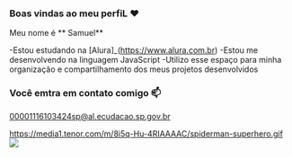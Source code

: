 ### Boas vindas ao meu perfiL ❤️

Meu nome é ** Samuel**

-Estou estudando na [Alura]_(https://www.alura.com.br)
-Estou me desenvolvendo na linguagem JavaScript
-Utilizo esse espaço para minha  organização e compartilhamento dos meus projetos desenvolvidos 

### Você emtra em contato comigo 📫

00001116103424sp@al.ecudacao.sp.gov.br



https://media1.tenor.com/m/8i5q-Hu-4RIAAAAC/spiderman-superhero.gif
![](https://media1.tenor.com/m/8i5q-Hu-4RIAAAAC/spiderman-superhero.gif)
